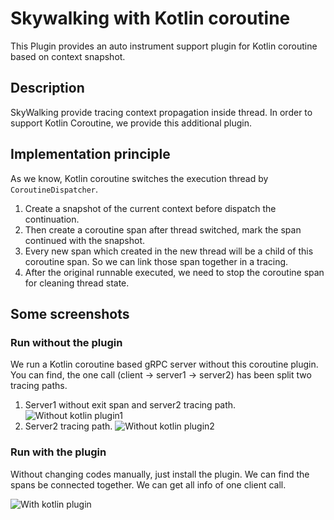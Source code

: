 # Skywalking with Kotlin coroutine
This Plugin provides an auto instrument support plugin for Kotlin coroutine based on context snapshot.

## Description
SkyWalking provide tracing context propagation inside thread. In order to support Kotlin Coroutine, we provide this additional plugin.

## Implementation principle
As we know, Kotlin coroutine switches the execution thread by `CoroutineDispatcher`.

01. Create a snapshot of the current context before dispatch the continuation.
02. Then create a coroutine span after thread switched, mark the span continued with the snapshot.
03. Every new span which created in the new thread will be a child of this coroutine span. So we can link those span together in a tracing.
04. After the original runnable executed, we need to stop the coroutine span for cleaning thread state.

## Some screenshots
### Run without the plugin
We run a Kotlin coroutine based gRPC server without this coroutine plugin.  
You can find, the one call (client -> server1 -> server2) has been split two tracing paths.

01. Server1 without exit span and server2 tracing path.
![Without kotlin plugin1](https://skywalking.apache.org/screenshots/7.0.0/kotlin/coroutine/without-coroutine-plugin-server1.jpg)
02. Server2 tracing path.
![Without kotlin plugin2](https://skywalking.apache.org/screenshots/7.0.0/kotlin/coroutine/without-coroutine-plugin-server2.jpg)

### Run with the plugin
Without changing codes manually, just install the plugin. We can find the spans be connected together. We can get all info of one client call.

![With kotlin plugin](https://skywalking.apache.org/screenshots/7.0.0/kotlin/coroutine/run-with-coroutine-plugin.jpg)
